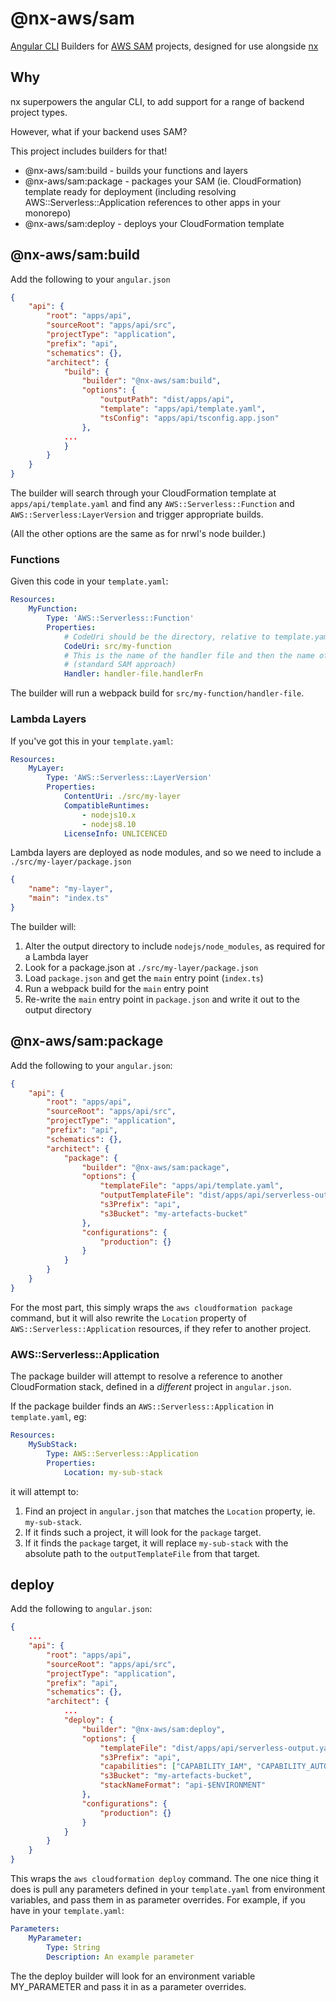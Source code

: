 # @nx-aws/sam

[Angular CLI](https://cli.angular.io) Builders for [AWS SAM](https://aws.amazon.com/serverless/sam/) projects,
designed for use alongside [nx](https://nx.dev)

## Why

nx superpowers the angular CLI, to add support for a range of backend project types.

However, what if your backend uses SAM?

This project includes builders for that!

-   @nx-aws/sam:build - builds your functions and layers
-   @nx-aws/sam:package - packages your SAM (ie. CloudFormation) template ready for deployment
    (including resolving AWS::Serverless::Application references to other apps in your monorepo)
-   @nx-aws/sam:deploy - deploys your CloudFormation template

## @nx-aws/sam:build

Add the following to your `angular.json`

```json
{
    "api": {
        "root": "apps/api",
        "sourceRoot": "apps/api/src",
        "projectType": "application",
        "prefix": "api",
        "schematics": {},
        "architect": {
            "build": {
                "builder": "@nx-aws/sam:build",
                "options": {
                    "outputPath": "dist/apps/api",
                    "template": "apps/api/template.yaml",
                    "tsConfig": "apps/api/tsconfig.app.json"
                },
            ...
            }
        }
    }
}
```

The builder will search through your CloudFormation template at `apps/api/template.yaml`
and find any `AWS::Serverless::Function` and `AWS::Serverless:LayerVersion` and trigger
appropriate builds.

(All the other options are the same as for nrwl's node builder.)

### Functions

Given this code in your `template.yaml`:

```yaml
Resources:
    MyFunction:
        Type: 'AWS::Serverless::Function'
        Properties:
            # CodeUri should be the directory, relative to template.yaml, where the handler file is found
            CodeUri: src/my-function
            # This is the name of the handler file and then the name of the exported handler function
            # (standard SAM approach)
            Handler: handler-file.handlerFn
```

The builder will run a webpack build for `src/my-function/handler-file`.

### Lambda Layers

If you've got this in your `template.yaml`:

```yaml
Resources:
    MyLayer:
        Type: 'AWS::Serverless::LayerVersion'
        Properties:
            ContentUri: ./src/my-layer
            CompatibleRuntimes:
                - nodejs10.x
                - nodejs8.10
            LicenseInfo: UNLICENCED
```

Lambda layers are deployed as node modules, and so we need to include a `./src/my-layer/package.json`

```json
{
    "name": "my-layer",
    "main": "index.ts"
}
```

The builder will:

1. Alter the output directory to include `nodejs/node_modules`, as required for a Lambda layer
1. Look for a package.json at `./src/my-layer/package.json`
1. Load `package.json` and get the `main` entry point (`index.ts`)
1. Run a webpack build for the `main` entry point
1. Re-write the `main` entry point in `package.json` and write it out to the output directory

## @nx-aws/sam:package

Add the following to your `angular.json`:

```json
{
    "api": {
        "root": "apps/api",
        "sourceRoot": "apps/api/src",
        "projectType": "application",
        "prefix": "api",
        "schematics": {},
        "architect": {
            "package": {
                "builder": "@nx-aws/sam:package",
                "options": {
                    "templateFile": "apps/api/template.yaml",
                    "outputTemplateFile": "dist/apps/api/serverless-output.yaml",
                    "s3Prefix": "api",
                    "s3Bucket": "my-artefacts-bucket"
                },
                "configurations": {
                    "production": {}
                }
            }
        }
    }
}
```

For the most part, this simply wraps the `aws cloudformation package` command, but it will also
rewrite the `Location` property of `AWS::Serverless::Application` resources, if they refer to
another project.

### AWS::Serverless::Application

The package builder will attempt to resolve a reference to another CloudFormation stack, defined
in a _different_ project in `angular.json`.

If the package builder finds an `AWS::Serverless::Application` in `template.yaml`, eg:

```yaml
Resources:
    MySubStack:
        Type: AWS::Serverless::Application
        Properties:
            Location: my-sub-stack
```

it will attempt to:

1. Find an project in `angular.json` that matches the `Location` property, ie. `my-sub-stack`.
2. If it finds such a project, it will look for the `package` target.
3. If it finds the `package` target, it will replace `my-sub-stack` with the absolute path to
   the `outputTemplateFile` from that target.

## deploy

Add the following to `angular.json`:

```json
{
    ...
    "api": {
        "root": "apps/api",
        "sourceRoot": "apps/api/src",
        "projectType": "application",
        "prefix": "api",
        "schematics": {},
        "architect": {
            ...
            "deploy": {
                "builder": "@nx-aws/sam:deploy",
                "options": {
                    "templateFile": "dist/apps/api/serverless-output.yaml",
                    "s3Prefix": "api",
                    "capabilities": ["CAPABILITY_IAM", "CAPABILITY_AUTO_EXPAND"],
                    "s3Bucket": "my-artefacts-bucket",
                    "stackNameFormat": "api-$ENVIRONMENT"
                },
                "configurations": {
                    "production": {}
                }
            }
        }
    }
}
```

This wraps the `aws cloudformation deploy` command. The one nice thing it does is pull
any parameters defined in your `template.yaml` from environment variables, and pass them
in as parameter overrides. For example, if you have in your `template.yaml`:

```yaml
Parameters:
    MyParameter:
        Type: String
        Description: An example parameter
```

The the deploy builder will look for an environment variable MY_PARAMETER and pass it in as
a parameter overrides.
